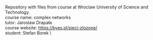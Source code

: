 Repository with files from course at Wroclaw University of Science and Technology. \
course name: complex networks \
tutor: Jaroslaw Drapała \
course website: https://byes.pl/sieci-zlozone/ \
student: Stefan Borek \

